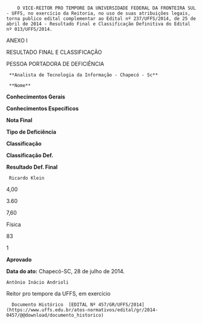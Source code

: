         O VICE-REITOR PRO TEMPORE DA UNIVERSIDADE FEDERAL DA FRONTEIRA SUL - UFFS, no exercício da Reitoria, no uso de suas atribuições legais, torna publico edital complementar ao Edital nº 237/UFFS/2014, de 25 de abril de 2014 - Resultado Final e Classificação Definitiva do Edital nº 013/UFFS/2014.  

ANEXO I

 RESULTADO FINAL E CLASSIFICAÇÃO

 PESSOA PORTADORA DE DEFICIÊNCIA

     **Analista de Tecnologia da Informação - Chapecó - Sc**

     **Nome**

   **Conhecimentos Gerais**

   **Conhecimentos Específicos**

   **Nota Final**

   **Tipo de Deficiência**

   **Classificação**

   **Classificação Def.**

   **Resultado Def. Final**

     Ricardo Klein

   4,00

   3.60

   7,60

   Física

   83

   1

   **Aprovado**

      

   **Data do ato:** Chapecó-SC, 28 de julho de 2014.   
 

    Antônio Inácio Andrioli   
 Reitor pro tempore da UFFS, em exercício 

      Documento Histórico  [EDITAL Nº 457/GR/UFFS/2014](https://www.uffs.edu.br/atos-normativos/edital/gr/2014-0457/@@download/documento_historico)     
      